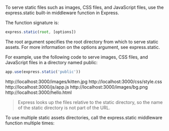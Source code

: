 To serve static files such as images, CSS files, and JavaScript files, use the express.static built-in middleware function in Express.

The function signature is:


```js
express.static(root, [options])
```

The root argument specifies the root directory from which to serve static assets. For more information on the options argument, see express.static.

For example, use the following code to serve images, CSS files, and JavaScript files in a directory named public:

```js
app.use(express.static('public'))
```

http://localhost:3000/images/kitten.jpg
http://localhost:3000/css/style.css
http://localhost:3000/js/app.js
http://localhost:3000/images/bg.png
http://localhost:3000/hello.html

>Express looks up the files relative to the static directory, so the name of the static directory is not part of the URL.

To use multiple static assets directories, call the express.static middleware function multiple times:

